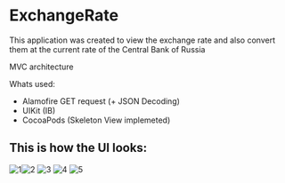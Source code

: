 # ExchangeRate

This application was created to view the exchange rate and also convert them at the current rate of the Central Bank of Russia

MVC architecture

Whats used:
- Alamofire GET request (+ JSON Decoding)
- UIKit (IB)
- CocoaPods (Skeleton View implemeted)


## This is how the UI looks:

![1](https://user-images.githubusercontent.com/70806069/219720235-4391c002-4cd6-493c-9368-56c78c843743.png)![2](https://user-images.githubusercontent.com/70806069/219721158-eabb7c24-8c4f-445a-8640-8378d96f6547.png) ![3](https://user-images.githubusercontent.com/70806069/219720243-f446b410-3cf6-4ef3-9203-b87f6c2c4a73.png) ![4](https://user-images.githubusercontent.com/70806069/219720248-201c7973-ced7-49ab-b559-b9adbb3598fb.png) ![5](https://user-images.githubusercontent.com/70806069/219720254-cc4ea8e6-dc65-46fb-abc8-4cdd5726a11f.png)
